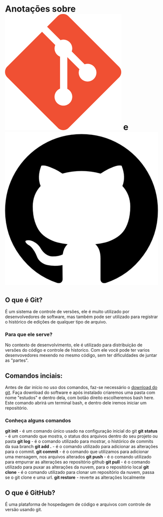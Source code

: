 # Anotações sobre ![Git](/Anotacoes/assets/git.png) e ![GitHub](/Anotacoes/assets/github.png)

## O que é Git?

É um sistema de controle de versões, ele é muito utilizado por desenvolvedores de software, mas também pode ser utilizado para registrar o histórico de edições de qualquer tipo de arquivo.

### Para que ele serve?
No contexto de desenvolvimento, ele é utilizado para distribuição de versões do código e controle de historico.
Com ele você pode ter varios desenvovedores mexendo no mesmo código, sem ter dificuldades de juntar as "partes".

## Comandos inciais:
Antes de dar início no uso dos comandos, faz-se necessário o [download do git](https://git-scm.com/downloads).
Faça download do software e após instalado criaremos uma pasta com nome "estudos" e dentro dela, com botão direito escolheremos bash here.
Este comando abrirá um terminal bash, e dentro dele iremos iniciar um repositório.

### Conheça alguns comandos
**git init** - é um comando único usado na configuração inicial do git
**git status** - é um comando que mostra, o status dos arquivos dentro do seu projeto ou pasta
**git log** - é o comando utilizado para mostrar, o histórico de commits da sua branch
**git add .** - é o comando utilizado para adicionar as alterações para o commit.
**git commit** - é o comando que utilizamos para adicionar uma mensagem, nos arquivos alterados
**git push** - é o comando utilizado para empurrar as alterações ao repositório github
**git pull** - é o comando utilizado para puxar as alterações da nuvem, para o repositório local
**git clone** - é o comando utilizado para clonar um repositório da nuvem, passa se o git clone e uma url.
**git restore** - reverte as alterações localmente

## O que é GitHub?
É uma plataforma de hospedagem de código e arquivos com controle de versão usando git.